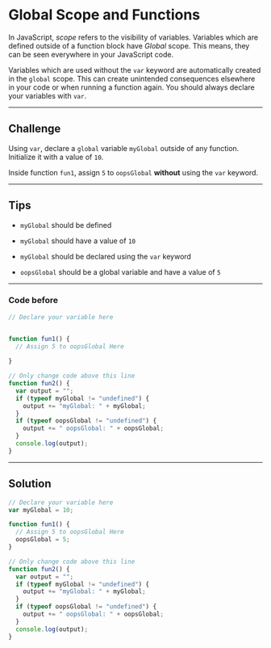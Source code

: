 # Global Scope and Functions

In JavaScript, *scope* refers to the visibility of variables. Variables which are defined outside of a function block have *Global* scope. This means, they can be seen everywhere in your JavaScript code.

Variables which are used without the `var` keyword are automatically created in the `global` scope. This can create unintended consequences elsewhere in your code or when running a function again. You should always declare your variables with `var`.

---

## Challenge

Using `var`, declare a `global` variable `myGlobal` outside of any function. Initialize it with a value of `10`.

Inside function `fun1`, assign `5` to `oopsGlobal` **without** using the `var` keyword.

---

## Tips

- `myGlobal` should be defined

- `myGlobal` should have a value of `10`

- `myGlobal` should be declared using the `var` keyword

- `oopsGlobal` should be a global variable and have a value of `5`

---

### Code before

```js
// Declare your variable here


function fun1() {
  // Assign 5 to oopsGlobal Here
  
}

// Only change code above this line
function fun2() {
  var output = "";
  if (typeof myGlobal != "undefined") {
    output += "myGlobal: " + myGlobal;
  }
  if (typeof oopsGlobal != "undefined") {
    output += " oopsGlobal: " + oopsGlobal;
  }
  console.log(output);
}
```

---

## Solution

```js
// Declare your variable here
var myGlobal = 10;

function fun1() {
  // Assign 5 to oopsGlobal Here
  oopsGlobal = 5;
}

// Only change code above this line
function fun2() {
  var output = "";
  if (typeof myGlobal != "undefined") {
    output += "myGlobal: " + myGlobal;
  }
  if (typeof oopsGlobal != "undefined") {
    output += " oopsGlobal: " + oopsGlobal;
  }
  console.log(output);
}
```